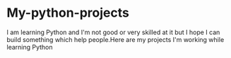 # My-python-projects

I am learning Python and I'm not good or very skilled at it but I hope I can build something which help people.Here are my projects I'm working while learning Python
